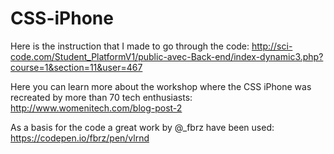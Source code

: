 # CSS-iPhone

Here is the instruction that I made to go through the code:
http://sci-code.com/Student_PlatformV1/public-avec-Back-end/index-dynamic3.php?course=1&section=11&user=467

Here you can learn more about the workshop where the CSS iPhone was recreated by more than 70 tech enthusiasts:
http://www.womenitech.com/blog-post-2


As a basis for the code a great work by @_fbrz have been used: https://codepen.io/fbrz/pen/vlrnd
